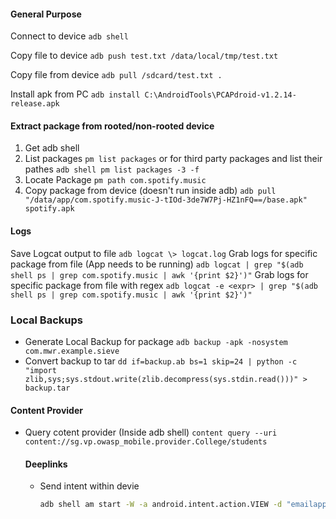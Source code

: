 #### General Purpose
Connect to device
`adb shell`

Copy file to device
`adb push test.txt /data/local/tmp/test.txt`

Copy file from device
`adb pull /sdcard/test.txt .`

Install apk from PC
`adb install C:\AndroidTools\PCAPdroid-v1.2.14-release.apk`


#### Extract package from rooted/non-rooted device
1. Get adb shell
2. List packages
`pm list packages`
or for third party packages and list their pathes
`adb shell pm list packages -3 -f`
3. Locate Package
`pm path com.spotify.music`
4. Copy package from device (doesn't run inside adb)
`adb pull "/data/app/com.spotify.music-J-tIOd-3de7W7Pj-HZ1nFQ==/base.apk" spotify.apk`

#### Logs

Save Logcat output to file
`adb logcat \> logcat.log`
Grab logs for specific package from file (App needs to be running)
`adb logcat | grep "$(adb shell ps | grep com.spotify.music | awk '{print $2}')"`
Grab logs for specific package from file with regex
`adb logcat -e <expr> | grep "$(adb shell ps | grep com.spotify.music | awk '{print $2}')"`

### Local Backups
- Generate Local Backup for package
	`adb backup -apk -nosystem com.mwr.example.sieve`
- Convert backup to tar
	`dd if=backup.ab bs=1 skip=24 | python -c "import zlib,sys;sys.stdout.write(zlib.decompress(sys.stdin.read()))" > backup.tar`
	
	
#### Content Provider
- Query cotent provider (Inside adb shell)
	`content query --uri content://sg.vp.owasp_mobile.provider.College/students`
	
	#### Deeplinks
	- Send intent within devie
		```bash
		adb shell am start -W -a android.intent.action.VIEW -d "emailapp://composeEmail/to=your.boss@company.com&message=SEND%20MONEY%20TO%20HERE!&sendImmediately=true" com.emailapp.android
		```
		
